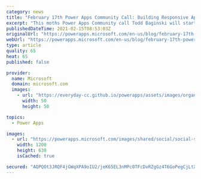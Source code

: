 ```yaml
---
category: news
title: "February 17th Power Apps Community Call: Building Responsive Applications, with Adaptive Cards, Approvals and more"
excerpt: "This moths Power Apps Community call Todd Baginski will start the call with introductions and a quick recap on what it took to build responsive applications before these recent additions. Charles Sterling will introduce Layout containers and how with no or very little code you can get dramatically change"
publishedDateTime: 2021-02-15T08:53:03Z
originalUrl: "https://powerapps.microsoft.com/en-us/blog/february-17th-power-apps-community-call-building-responsive-applications-with-adaptive-cards-approvals-and-more/"
webUrl: "https://powerapps.microsoft.com/en-us/blog/february-17th-power-apps-community-call-building-responsive-applications-with-adaptive-cards-approvals-and-more/"
type: article
quality: 65
heat: 65
published: false

provider:
  name: Microsoft
  domain: microsoft.com
  images:
    - url: "https://everyday-cc.github.io/powerapps/assets/images/organizations/microsoft.com-50x50.jpg"
      width: 50
      height: 50

topics:
  - Power Apps

images:
  - url: "https://powerapps.microsoft.com/images/shared/social/social-share-post-ignite.png"
    width: 1200
    height: 630
    isCached: true

secured: "AQPQOt3JRQF4jGWqXPA9oIU2/jeK65EL3nMPc0TFcDvRZgGz4T6GoPegCjLtXCBDuhjHewayh37LGMlTDkcSm6s73cBNk2QM/UzlYfxRje88vPpHON31V5DwSFACoqjotUTWQAV6CBJBbQLgm0gWQDd7doCeOYNztKiniA9znnDVEHNZIozEgTLwUvmbAMWC9Li1jUrlSQCRlBOf9AvvN299JAUoWVv2yCqYW1aRqbrCim2KCaJ+ATsTC/Vk7MsC6fpfadFdRDezJ6M3y16wiNgpkNyQjmXKbHMmCSO2TXu0gA83gxdTudCURbRxdOfA4WmymRNGGq4tDLaZDmqPRwR/ycRa4uTdw9AEXcbhNHo=;IUtPazMeHZlsJimE92xDAw=="
---
```


